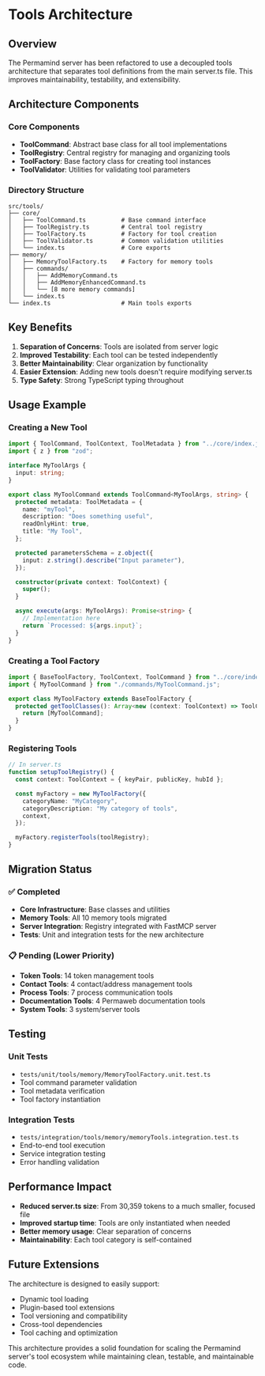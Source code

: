 # Tools Architecture

## Overview

The Permamind server has been refactored to use a decoupled tools architecture that separates tool definitions from the main server.ts file. This improves maintainability, testability, and extensibility.

## Architecture Components

### Core Components

- **ToolCommand**: Abstract base class for all tool implementations
- **ToolRegistry**: Central registry for managing and organizing tools
- **ToolFactory**: Base factory class for creating tool instances
- **ToolValidator**: Utilities for validating tool parameters

### Directory Structure

```
src/tools/
├── core/
│   ├── ToolCommand.ts          # Base command interface
│   ├── ToolRegistry.ts         # Central tool registry
│   ├── ToolFactory.ts          # Factory for tool creation
│   ├── ToolValidator.ts        # Common validation utilities
│   └── index.ts                # Core exports
├── memory/
│   ├── MemoryToolFactory.ts    # Factory for memory tools
│   ├── commands/
│   │   ├── AddMemoryCommand.ts
│   │   ├── AddMemoryEnhancedCommand.ts
│   │   └── [8 more memory commands]
│   └── index.ts
└── index.ts                    # Main tools exports
```

## Key Benefits

1. **Separation of Concerns**: Tools are isolated from server logic
2. **Improved Testability**: Each tool can be tested independently
3. **Better Maintainability**: Clear organization by functionality
4. **Easier Extension**: Adding new tools doesn't require modifying server.ts
5. **Type Safety**: Strong TypeScript typing throughout

## Usage Example

### Creating a New Tool

```typescript
import { ToolCommand, ToolContext, ToolMetadata } from "../core/index.js";
import { z } from "zod";

interface MyToolArgs {
  input: string;
}

export class MyToolCommand extends ToolCommand<MyToolArgs, string> {
  protected metadata: ToolMetadata = {
    name: "myTool",
    description: "Does something useful",
    readOnlyHint: true,
    title: "My Tool",
  };

  protected parametersSchema = z.object({
    input: z.string().describe("Input parameter"),
  });

  constructor(private context: ToolContext) {
    super();
  }

  async execute(args: MyToolArgs): Promise<string> {
    // Implementation here
    return `Processed: ${args.input}`;
  }
}
```

### Creating a Tool Factory

```typescript
import { BaseToolFactory, ToolContext, ToolCommand } from "../core/index.js";
import { MyToolCommand } from "./commands/MyToolCommand.js";

export class MyToolFactory extends BaseToolFactory {
  protected getToolClasses(): Array<new (context: ToolContext) => ToolCommand> {
    return [MyToolCommand];
  }
}
```

### Registering Tools

```typescript
// In server.ts
function setupToolRegistry() {
  const context: ToolContext = { keyPair, publicKey, hubId };

  const myFactory = new MyToolFactory({
    categoryName: "MyCategory",
    categoryDescription: "My category of tools",
    context,
  });

  myFactory.registerTools(toolRegistry);
}
```

## Migration Status

### ✅ Completed

- **Core Infrastructure**: Base classes and utilities
- **Memory Tools**: All 10 memory tools migrated
- **Server Integration**: Registry integrated with FastMCP server
- **Tests**: Unit and integration tests for the new architecture

### 📋 Pending (Lower Priority)

- **Token Tools**: 14 token management tools
- **Contact Tools**: 4 contact/address management tools
- **Process Tools**: 7 process communication tools
- **Documentation Tools**: 4 Permaweb documentation tools
- **System Tools**: 3 system/server tools

## Testing

### Unit Tests

- `tests/unit/tools/memory/MemoryToolFactory.unit.test.ts`
- Tool command parameter validation
- Tool metadata verification
- Tool factory instantiation

### Integration Tests

- `tests/integration/tools/memory/memoryTools.integration.test.ts`
- End-to-end tool execution
- Service integration testing
- Error handling validation

## Performance Impact

- **Reduced server.ts size**: From 30,359 tokens to a much smaller, focused file
- **Improved startup time**: Tools are only instantiated when needed
- **Better memory usage**: Clear separation of concerns
- **Maintainability**: Each tool category is self-contained

## Future Extensions

The architecture is designed to easily support:

- Dynamic tool loading
- Plugin-based tool extensions
- Tool versioning and compatibility
- Cross-tool dependencies
- Tool caching and optimization

This architecture provides a solid foundation for scaling the Permamind server's tool ecosystem while maintaining clean, testable, and maintainable code.
